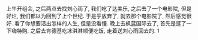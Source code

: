 上午开组会, 之后两点去找刘心雨了, 我们吃了达美乐, 之后去了一个电影院, 但是好烂, 我们都以为回到了上个世纪. 于是乎放弃了, 就去那个电影院了, 然后感觉很好. 看了你想要活出怎样的人生, 但是没看懂. 晚上去枫蓝国际去了, 首先是逛了一下嗨特购, 之后去肯德基吃冰淇淋顺便吃饭, 走着送刘心雨回去的.
1